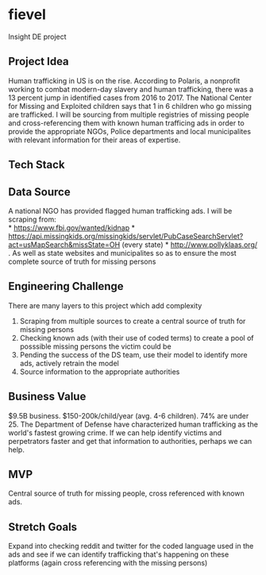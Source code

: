 # fievel
Insight DE project

## Project Idea 
  Human trafficking in US is on the rise. According to Polaris, a nonprofit working to combat modern-day slavery and human trafficking, there was a 13 percent jump in identified cases from 2016 to 2017. The National Center for Missing and Exploited children says that 1 in 6 children who go missing are trafficked.
  I will be sourcing from multiple registries of missing people and cross-referencing them with known human trafficing ads in order to provide the appropriate NGOs, Police departments and local municipalites with relevant information for their areas of expertise.
## Tech Stack
  
## Data Source
  A national NGO has provided flagged human trafficking ads. I will be scraping from:  
        * https://www.fbi.gov/wanted/kidnap
        * https://api.missingkids.org/missingkids/servlet/PubCaseSearchServlet?act=usMapSearch&missState=OH (every state)
        * http://www.pollyklaas.org/ . 
      As well as state websites and municipalites so as to ensure the most complete source of truth for missing persons
     
## Engineering Challenge
  There are many layers to this project which add complexity
  1) Scraping from multiple sources to create a central source of truth for missing persons
  2) Checking known ads (with their use of coded terms) to create a pool of posssible missing persons the victim could be
  3) Pending the success of the DS team, use their model to identify more ads, actively retrain the model
  4) Source information to the appropriate authorities
  
## Business Value
  $9.5B business. $150-200k/child/year (avg. 4-6 children). 74% are under 25.
  The Department of Defense have characterized human trafficking as the world's fastest growing crime.
  If we can help identify victims and perpetrators faster and get that information to authorities, perhaps we can help.
  
## MVP
  Central source of truth for missing people, cross referenced with known ads.
## Stretch Goals
  Expand into checking reddit and twitter for the coded language used in the ads and see if we can identify trafficking that's happening on these platforms (again cross referencing with the missing persons)
